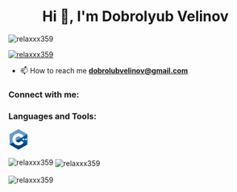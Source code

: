 <h1 align="center">Hi 👋, I'm Dobrolyub Velinov</h1>

<p align="left"> <img src="https://komarev.com/ghpvc/?username=relaxxx359&label=Profile%20views&color=0e75b6&style=flat" alt="relaxxx359" /> </p>

<p align="left"> <a href="https://github.com/ryo-ma/github-profile-trophy"><img src="https://github-profile-trophy.vercel.app/?username=relaxxx359" alt="relaxxx359" /></a> </p>

- 📫 How to reach me **dobrolubvelinov@gmail.com**

<h3 align="left">Connect with me:</h3>
<p align="left">
</p>

<h3 align="left">Languages and Tools:</h3>
<p align="left"> <a href="https://www.w3schools.com/cpp/" target="_blank" rel="noreferrer"> <img src="https://raw.githubusercontent.com/devicons/devicon/master/icons/cplusplus/cplusplus-original.svg" alt="cplusplus" width="40" height="40"/> </a> </p>

<p><img align="left" src="https://github-readme-stats.vercel.app/api/top-langs?username=relaxxx359&show_icons=true&locale=en&layout=compact" alt="relaxxx359" /></p>

<p>&nbsp;<img align="center" src="https://github-readme-stats.vercel.app/api?username=relaxxx359&show_icons=true&locale=en" alt="relaxxx359" /></p>

<p><img align="center" src="https://github-readme-streak-stats.herokuapp.com/?user=relaxxx359&" alt="relaxxx359" /></p>
